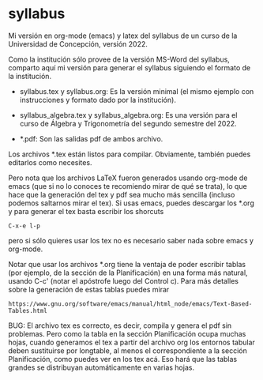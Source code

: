 # syllabus

Mi versión en org-mode (emacs) y latex del syllabus de un curso de la Universidad de Concepción, versión 2022.

Como la institución sólo provee de la versión MS-Word del syllabus, comparto aquí mi versión para generar el syllabus siguiendo el formato de la institución.

- syllabus.tex y syllabus.org: Es la versión minimal (el mismo ejemplo con instrucciones y formato dado por la institución).

- syllabus_algebra.tex y syllabus_algebra.org: Es una versión para el curso de Álgebra y Trigonometría del segundo semestre del 2022.

- *.pdf: Son las salidas pdf de ambos archivo.


Los archivos *.tex están listos para compilar. Obviamente, también puedes editarlos como necesites.

Pero nota que los archivos LaTeX fueron generados usando org-mode de emacs (que si no lo conoces te recomiendo mirar de qué se trata), lo que hace que la generación del tex y pdf sea mucho más sencilla (incluso podemos saltarnos mirar el tex). Si usas emacs, puedes descargar los *.org y para generar el tex basta escribir los shorcuts

    C-x-e l-p

pero si sólo quieres usar los tex no es necesario saber nada sobre emacs y org-mode.

Notar que usar los archivos *.org tiene la ventaja de poder escribir tablas (por ejemplo, de la sección de la Planificación) en una forma más natural, usando C-c' (notar el apóstrofe luego del Control c). Para más detalles sobre la generación de estas tablas puedes mirar

    https://www.gnu.org/software/emacs/manual/html_node/emacs/Text-Based-Tables.html

BUG: El archivo tex es correcto, es decir, compila y genera el pdf sin problemas. Pero como la tabla en la sección Planificación ocupa muchas hojas, cuando generamos el tex a partir del archivo org los entornos tabular deben sustituirse por longtable, al menos el correspondiente a la sección Planificación, como puedes ver en los tex acá. Eso hará que las tablas grandes se distribuyan automáticamente en varias hojas.
